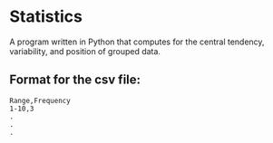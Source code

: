 # Statistics 
A program written in Python that computes for the central tendency, variability, and position of grouped data. 

## Format for the csv file:
```
Range,Frequency
1-10,3
.
.
.
```
